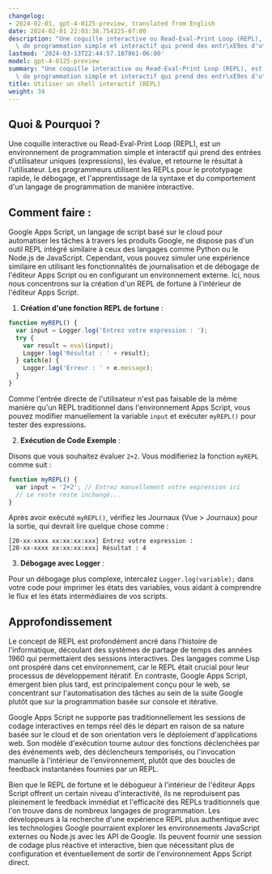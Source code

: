 ```yaml
---
changelog:
- 2024-02-01, gpt-4-0125-preview, translated from English
date: 2024-02-01 22:03:38.754325-07:00
description: "Une coquille interactive ou Read-Eval-Print Loop (REPL), est un environnement\
  \ de programmation simple et interactif qui prend des entr\xE9es d'utilisateur\u2026"
lastmod: '2024-03-13T22:44:57.187861-06:00'
model: gpt-4-0125-preview
summary: "Une coquille interactive ou Read-Eval-Print Loop (REPL), est un environnement\
  \ de programmation simple et interactif qui prend des entr\xE9es d'utilisateur\u2026"
title: Utiliser un shell interactif (REPL)
weight: 34
---
```


## Quoi & Pourquoi ?

Une coquille interactive ou Read-Eval-Print Loop (REPL), est un environnement de programmation simple et interactif qui prend des entrées d'utilisateur uniques (expressions), les évalue, et retourne le résultat à l'utilisateur. Les programmeurs utilisent les REPLs pour le prototypage rapide, le débogage, et l'apprentissage de la syntaxe et du comportement d'un langage de programmation de manière interactive.

## Comment faire :

Google Apps Script, un langage de script basé sur le cloud pour automatiser les tâches à travers les produits Google, ne dispose pas d'un outil REPL intégré similaire à ceux des langages comme Python ou le Node.js de JavaScript. Cependant, vous pouvez simuler une expérience similaire en utilisant les fonctionnalités de journalisation et de débogage de l'éditeur Apps Script ou en configurant un environnement externe. Ici, nous nous concentrons sur la création d'un REPL de fortune à l'intérieur de l'éditeur Apps Script.

1. **Création d'une fonction REPL de fortune** :

```javascript
function myREPL() {
  var input = Logger.log('Entrez votre expression : ');
  try {
    var result = eval(input);
    Logger.log('Résultat : ' + result);
  } catch(e) {
    Logger.log('Erreur : ' + e.message);
  }
}
```

Comme l'entrée directe de l'utilisateur n'est pas faisable de la même manière qu'un REPL traditionnel dans l'environnement Apps Script, vous pouvez modifier manuellement la variable `input` et exécuter `myREPL()` pour tester des expressions.

2. **Exécution de Code Exemple** :

Disons que vous souhaitez évaluer `2+2`. Vous modifieriez la fonction `myREPL` comme suit :

```javascript
function myREPL() {
  var input = '2+2'; // Entrez manuellement votre expression ici
  // Le reste reste inchangé...
}
```

Après avoir exécuté `myREPL()`, vérifiez les Journaux (Vue > Journaux) pour la sortie, qui devrait lire quelque chose comme :

```
[20-xx-xxxx xx:xx:xx:xxx] Entrez votre expression :
[20-xx-xxxx xx:xx:xx:xxx] Résultat : 4
```

3. **Débogage avec Logger** :

Pour un débogage plus complexe, intercalez `Logger.log(variable);` dans votre code pour imprimer les états des variables, vous aidant à comprendre le flux et les états intermédiaires de vos scripts.

## Approfondissement

Le concept de REPL est profondément ancré dans l'histoire de l'informatique, découlant des systèmes de partage de temps des années 1960 qui permettaient des sessions interactives. Des langages comme Lisp ont prospéré dans cet environnement, car le REPL était crucial pour leur processus de développement itératif. En contraste, Google Apps Script, émergent bien plus tard, est principalement conçu pour le web, se concentrant sur l'automatisation des tâches au sein de la suite Google plutôt que sur la programmation basée sur console et itérative.

Google Apps Script ne supporte pas traditionnellement les sessions de codage interactives en temps réel dès le départ en raison de sa nature basée sur le cloud et de son orientation vers le déploiement d'applications web. Son modèle d'exécution tourne autour des fonctions déclenchées par des événements web, des déclencheurs temporisés, ou l'invocation manuelle à l'intérieur de l'environnement, plutôt que des boucles de feedback instantanées fournies par un REPL.

Bien que le REPL de fortune et le débogueur à l'intérieur de l'éditeur Apps Script offrent un certain niveau d'interactivité, ils ne reproduisent pas pleinement le feedback immédiat et l'efficacité des REPLs traditionnels que l'on trouve dans de nombreux langages de programmation. Les développeurs à la recherche d'une expérience REPL plus authentique avec les technologies Google pourraient explorer les environnements JavaScript externes ou Node.js avec les API de Google. Ils peuvent fournir une session de codage plus réactive et interactive, bien que nécessitant plus de configuration et éventuellement de sortir de l'environnement Apps Script direct.
